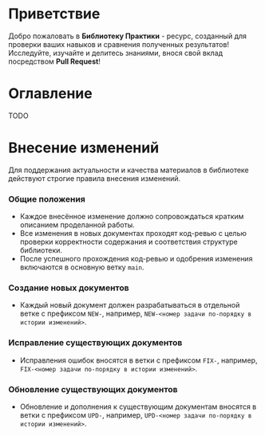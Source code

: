 # Приветствие

Добро пожаловать в **Библиотеку Практики** - ресурс, созданный для проверки ваших навыков и сравнения полученных результатов! Исследуйте, изучайте и делитесь знаниями, внося свой вклад посредством **Pull Request**!

# Оглавление

TODO

# Внесение изменений

Для поддержания актуальности и качества материалов в библиотеке действуют строгие правила внесения изменений.

### Общие положения

- Каждое внесённое изменение должно сопровождаться кратким описанием проделанной работы.
- Все изменения в новых документах проходят код-ревью с целью проверки корректности содержания и соответствия структуре библиотеки.
- После успешного прохождения код-ревью и одобрения изменения включаются в основную ветку `main`.

### Создание новых документов

- Каждый новый документ должен разрабатываться в отдельной ветке с префиксом `NEW-`, например, `NEW-<номер задачи по-порядку в истории изменений>`.

### Исправление существующих документов

- Исправления ошибок вносятся в ветки с префиксом `FIX-`, например, `FIX-<номер задачи по-порядку в истории изменений>`.

### Обновление существующих документов

- Обновление и дополнения к существующим документам вносятся в ветки с префиксом `UPD-`, например, `UPD-<номер задачи по-порядку в истории изменений>`.
